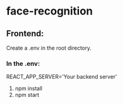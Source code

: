 # face-recognition

## Frontend:
Create a .env in the root directory. 

### In the .env: 
REACT_APP_SERVER='Your backend server'

1. npm install 
2. npm start
